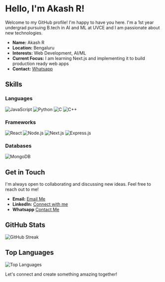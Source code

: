 # Hello, I'm Akash R!

Welcome to my GitHub profile! I'm happy to have you here. I'm a 1st year undergrad pursuing B.tech in AI and ML at UVCE and I am passionate about new technologies.

- **Name:** Akash R
- **Location:** Bengaluru
- **Interests:** Web Development, AI/ML
- **Current Focus:** I am learning Next.js and implementing it to build production ready web apps
- **Contact:** [Whatsapp](wa.me/+916363092986)

## Skills

### Languages

![JavaScript](https://img.shields.io/badge/-JavaScript-000?&logo=JavaScript)
![Python](https://img.shields.io/badge/-Python-000?&logo=Python)
![C](https://img.shields.io/badge/-C-000?&logo=C)
![C++](https://img.shields.io/badge/-C++-000?&logo=C%2B%2B&logoColor=00599C)

### Frameworks

![React](https://img.shields.io/badge/-React-000?&logo=React)
![Node.js](https://img.shields.io/badge/-Node.js-000?&logo=Node.js)
![Next.js](https://img.shields.io/badge/-Next.js-000?&logo=Next.js)
![Express.js](https://img.shields.io/badge/-Express.js-000?&logo=Express)

### Databases

![MongoDB](https://img.shields.io/badge/-MongoDB-000?&logo=MongoDB)

## Get in Touch

I'm always open to collaborating and discussing new ideas. Feel free to reach out to me!

- **Email:** [Email Me](mailto:akashr6514@gmail.com)
- **LinkedIn:** [Connect with me](https://www.linkedin.com/in/akash-r-55496631b)
- **Whatsapp** [Contact Me](wa.me/+916363092986)

## GitHub Stats

![GitHub Streak](https://github-readme-streak-stats.herokuapp.com/?user=akashr206&theme=radical)

## Top Languages

![Top Languages](https://github-readme-stats.vercel.app/api/top-langs/?username=akashr206&layout=compact&theme=radical)

Let's connect and create something amazing together!
